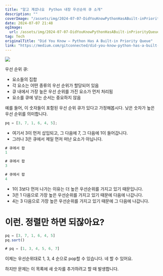 ```yaml
---
title: "알고 계셨나요  Python 내장 우선순위 큐 소개"
description: ""
coverImage: "/assets/img/2024-07-07-DidYouKnowPythonHasABuilt-inPriorityQueue_0.png"
date: 2024-07-07 21:48
ogImage:
  url: /assets/img/2024-07-07-DidYouKnowPythonHasABuilt-inPriorityQueue_0.png
tag: Tech
originalTitle: "Did You Know — Python Has A Built-in Priority Queue"
link: "https://medium.com/gitconnected/did-you-know-python-has-a-built-in-priority-queue-cd65acc4a5d6"
---
```


<img src="/assets/img/2024-07-07-DidYouKnowPythonHasABuilt-inPriorityQueue_0.png" />

우선 순위 큐:

- 요소들의 집합
- 각 요소는 어떤 종류의 우선 순위가 할당되어 있음
- 큐 내에서 가장 높은 우선 순위를 가진 요소가 먼저 처리됨
- 요소를 큐에 넣는 순서는 중요하지 않음

예를 들어, 이 숫자들이 포함된 우선 순위 큐가 있다고 가정해봅시다. 낮은 숫자가 높은 우선 순위를 의미합니다.

<div class="content-ad"></div>

```js
pq = [3, 7, 1, 6, 4, 5];
```

- 여기서 3이 먼저 삽입되고, 그 다음에 7, 그 다음에 1이 들어갑니다.
- 그러나 3은 큐에서 제일 먼저 떠난 요소가 아닙니다.

```js
# 큐에서 팝
1

# 큐에서 팝
3

# 큐에서 팝
4
```

- 1이 3보다 먼저 나가는 이유는 더 높은 우선순위를 가지고 있기 때문입니다.
- 3은 1 다음으로 가장 높은 우선순위를 가지고 있기 때문에 다음에 나갑니다.
- 4는 3 다음으로 가장 높은 우선순위를 가지고 있기 때문에 그 다음에 나갑니다.

<div class="content-ad"></div>

# 이런. 정렬만 하면 되잖아요?

```js
pq = [3, 7, 1, 6, 4, 5]
pq.sort()

# pq = [1, 3, 4, 5, 6, 7]
```

이제는 우선순위대로 1, 3, 4 순으로 pop할 수 있습니다. 네 할 수 있어요.

하지만 문제는 이 목록에 새 숫자를 추가하려고 할 때 발생합니다.
